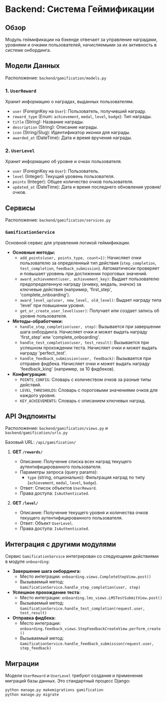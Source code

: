 # Backend: Система Геймификации

## Обзор

Модуль геймификации на бэкенде отвечает за управление наградами, уровнями и очками пользователей, начисляемыми за их активность в системе онбординга.

## Модели Данных

Расположение: `backend/gamification/models.py`

### 1. `UserReward`

Хранит информацию о наградах, выданных пользователям.

- `user` (ForeignKey на `User`): Пользователь, получивший награду.
- `reward_type` (Enum: `achievement`, `medal`, `level`, `badge`): Тип награды.
- `title` (String): Название награды.
- `description` (String): Описание награды.
- `icon` (String/Slug): Идентификатор иконки для награды.
- `awarded_at` (DateTime): Дата и время вручения награды.

### 2. `UserLevel`

Хранит информацию об уровне и очках пользователя.

- `user` (ForeignKey на `User`): Пользователь.
- `level` (Integer): Текущий уровень пользователя.
- `points` (Integer): Общее количество очков пользователя.
- `updated_at` (DateTime): Дата и время последнего обновления уровня/очков.

## Сервисы

Расположение: `backend/gamification/services.py`

### `GamificationService`

Основной сервис для управления логикой геймификации.

- **Основные методы:**
  - `add_points(user, points_type, count=1)`: Начисляет очки пользователю за определенный тип действия (`step_completion`, `test_completion`, `feedback_submission`). Автоматически проверяет и повышает уровень при достижении пороговых значений.
  - `award_achievement(user, achievement_key)`: Выдает пользователю предопределенную награду (ачивку, медаль, значок) за ключевые действия (например, 'first_step', 'complete_onboarding').
  - `award_level_up(user, new_level, old_level)`: Выдает награду типа 'level' при повышении уровня.
  - `get_or_create_user_level(user)`: Получает или создает запись об уровне пользователя.
- **Методы-обработчики:**
  - `handle_step_completion(user, step)`: Вызывается при завершении шага онбординга. Начисляет очки и может выдать награду 'first_step' или 'complete_onboarding'.
  - `handle_test_completion(user, test_result)`: Вызывается при успешном прохождении теста. Начисляет очки и может выдать награду 'perfect_test'.
  - `handle_feedback_submission(user, feedback)`: Вызывается при отправке фидбека. Начисляет очки и может выдать награду 'feedback_king' (например, за 10 фидбеков).
- **Конфигурация:**
  - `POINTS_CONFIG`: Словарь с количеством очков за разные типы действий.
  - `LEVEL_THRESHOLDS`: Словарь с пороговыми значениями очков для каждого уровня.
  - `KEY_ACHIEVEMENTS`: Словарь с описанием ключевых наград.

## API Эндпоинты

Расположение: `backend/gamification/views.py` и `backend/gamification/urls.py`

Базовый URL: `/api/gamification/`

1.  **GET `/rewards/`**

    - Описание: Получение списка всех наград текущего аутентифицированного пользователя.
    - Параметры запроса (query params):
      - `type` (string, опционально): Фильтрация наград по типу (`achievement`, `medal`, `level`, `badge`).
    - Ответ: Список объектов `UserReward`.
    - Права доступа: `IsAuthenticated`.

2.  **GET `/level/`**
    - Описание: Получение текущего уровня и количества очков текущего аутентифицированного пользователя.
    - Ответ: Объект `UserLevel`.
    - Права доступа: `IsAuthenticated`.

## Интеграция с другими модулями

Сервис `GamificationService` интегрирован со следующими действиями в модуле `onboarding`:

- **Завершение шага онбординга:**
  - Место интеграции: `onboarding.views.CompleteStepView.post()`
  - Вызываемый метод: `GamificationService.handle_step_completion(user, step)`
- **Успешное прохождение теста:**
  - Место интеграции: `onboarding.lms_views.LMSTestSubmitView.post()`
  - Вызываемый метод: `GamificationService.handle_test_completion(request.user, test_result)`
- **Отправка фидбека:**
  - Место интеграции: `onboarding.feedback_views.StepFeedbackCreateView.perform_create()`
  - Вызываемый метод: `GamificationService.handle_feedback_submission(request.user, step_feedback)`

## Миграции

Модели `UserReward` и `UserLevel` требуют создания и применения миграций базы данных. Это стандартный процесс Django:

```bash
python manage.py makemigrations gamification
python manage.py migrate
```
